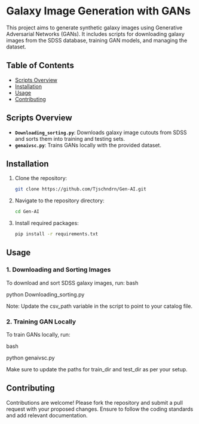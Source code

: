 # Galaxy Image Generation with GANs

This project aims to generate synthetic galaxy images using Generative Adversarial Networks (GANs). It includes scripts for downloading galaxy images from the SDSS database, training GAN models, and managing the dataset.

## Table of Contents
- [Scripts Overview](#scripts-overview)
- [Installation](#installation)
- [Usage](#usage)
- [Contributing](#contributing)

## Scripts Overview

- **`Downloading_sorting.py`**: Downloads galaxy image cutouts from SDSS and sorts them into training and testing sets.
- **`genaivsc.py`**: Trains GANs locally with the provided dataset.

## Installation

1. Clone the repository:
    ```bash
    git clone https://github.com/Tjschndrn/Gen-AI.git
    ```

2. Navigate to the repository directory:
    ```bash
    cd Gen-AI
    ```

3. Install required packages:
    ```bash
    pip install -r requirements.txt
    ```

## Usage

### 1. Downloading and Sorting Images

To download and sort SDSS galaxy images, run:
bash

python Downloading_sorting.py

Note: Update the csv_path variable in the script to point to your catalog file.

### 2. Training GAN Locally
To train GANs locally, run:

bash

python genaivsc.py

Make sure to update the paths for train_dir and test_dir as per your setup.

## Contributing
Contributions are welcome! Please fork the repository and submit a pull request with your proposed changes. Ensure to follow the coding standards and add relevant documentation.

